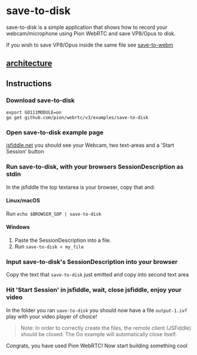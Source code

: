 # save-to-disk

save-to-disk is a simple application that shows how to record your webcam/microphone using Pion WebRTC and save VP8/Opus to disk.

If you wish to save VP8/Opus inside the same file see [save-to-webm](https://github.com/pion/example-webrtc-applications/tree/master/save-to-webm)

## [architecture](https://viewer.diagrams.net/?tags=%7B%7D&highlight=FFFFFF&edit=_blank&layers=1&nav=1&title=drawio#Uhttps%3A%2F%2Fraw.githubusercontent.com%2Fmohammadne%2Fwebrtc-pion%2Fmaster%2Fexamples%2Fsave-to-disk%2Fdrawio)

## Instructions

### Download save-to-disk

```
export GO111MODULE=on
go get github.com/pion/webrtc/v3/examples/save-to-disk
```

### Open save-to-disk example page

[jsfiddle.net](https://jsfiddle.net/vfmcg8rk/1/) you should see your Webcam, two text-areas and a 'Start Session' button

### Run save-to-disk, with your browsers SessionDescription as stdin

In the jsfiddle the top textarea is your browser, copy that and:

#### Linux/macOS

Run `echo $BROWSER_SDP | save-to-disk`

#### Windows

1. Paste the SessionDescription into a file.
1. Run `save-to-disk < my_file`

### Input save-to-disk's SessionDescription into your browser

Copy the text that `save-to-disk` just emitted and copy into second text area

### Hit 'Start Session' in jsfiddle, wait, close jsfiddle, enjoy your video

In the folder you ran `save-to-disk` you should now have a file `output-1.ivf` play with your video player of choice!
> Note: In order to correctly create the files, the remote client (JSFiddle) should be closed. The Go example will automatically close itself.

Congrats, you have used Pion WebRTC! Now start building something cool
